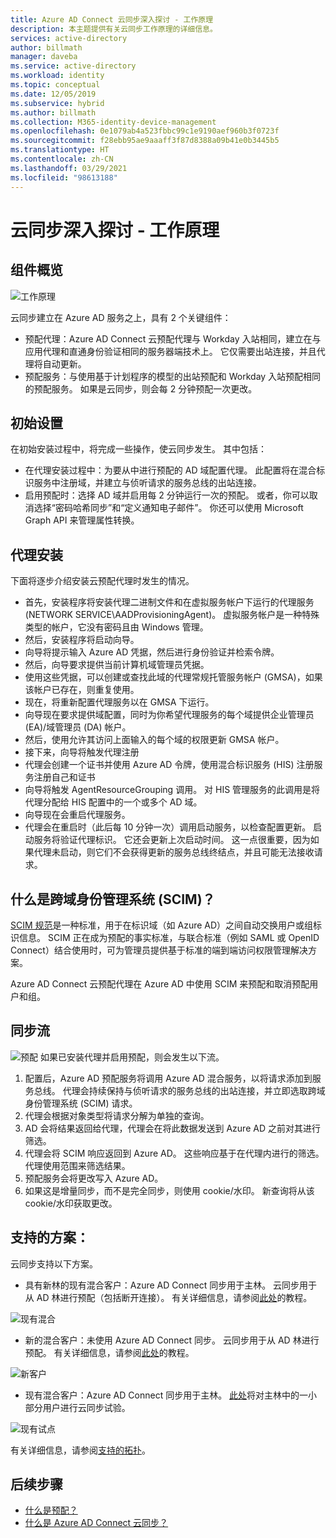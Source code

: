 ```yaml
---
title: Azure AD Connect 云同步深入探讨 - 工作原理
description: 本主题提供有关云同步工作原理的详细信息。
services: active-directory
author: billmath
manager: daveba
ms.service: active-directory
ms.workload: identity
ms.topic: conceptual
ms.date: 12/05/2019
ms.subservice: hybrid
ms.author: billmath
ms.collection: M365-identity-device-management
ms.openlocfilehash: 0e1079ab4a523fbbc99c1e9190aef960b3f0723f
ms.sourcegitcommit: f28ebb95ae9aaaff3f87d8388a09b41e0b3445b5
ms.translationtype: HT
ms.contentlocale: zh-CN
ms.lasthandoff: 03/29/2021
ms.locfileid: "98613188"
---
```

# <a name="cloud-sync-deep-dive---how-it-works"></a>云同步深入探讨 - 工作原理

## <a name="overview-of-components"></a>组件概览

![工作原理](media/concept-how-it-works/how-1.png)

云同步建立在 Azure AD 服务之上，具有 2 个关键组件：

- 预配代理：Azure AD Connect 云预配代理与 Workday 入站相同，建立在与应用代理和直通身份验证相同的服务器端技术上。 它仅需要出站连接，并且代理将自动更新。 
- 预配服务：与使用基于计划程序的模型的出站预配和 Workday 入站预配相同的预配服务。 如果是云同步，则会每 2 分钟预配一次更改。


## <a name="initial-setup"></a>初始设置
在初始安装过程中，将完成一些操作，使云同步发生。  其中包括： 

- 在代理安装过程中：为要从中进行预配的 AD 域配置代理。  此配置将在混合标识服务中注册域，并建立与侦听请求的服务总线的出站连接。
- 启用预配时：选择 AD 域并启用每 2 分钟运行一次的预配。 或者，你可以取消选择“密码哈希同步”和“定义通知电子邮件”。 你还可以使用 Microsoft Graph API 来管理属性转换。


## <a name="agent-installation"></a>代理安装
下面将逐步介绍安装云预配代理时发生的情况。

- 首先，安装程序将安装代理二进制文件和在虚拟服务帐户下运行的代理服务 (NETWORK SERVICE\AADProvisioningAgent)。  虚拟服务帐户是一种特殊类型的帐户，它没有密码且由 Windows 管理。
- 然后，安装程序将启动向导。
- 向导将提示输入 Azure AD 凭据，然后进行身份验证并检索令牌。
- 然后，向导要求提供当前计算机域管理员凭据。
- 使用这些凭据，可以创建或查找此域的代理常规托管服务帐户 (GMSA)，如果该帐户已存在，则重复使用。
- 现在，将重新配置代理服务以在 GMSA 下运行。
- 向导现在要求提供域配置，同时为你希望代理服务的每个域提供企业管理员 (EA)/域管理员 (DA) 帐户。
- 然后，使用允许其访问上面输入的每个域的权限更新 GMSA 帐户。
- 接下来，向导将触发代理注册
- 代理会创建一个证书并使用 Azure AD 令牌，使用混合标识服务 (HIS) 注册服务注册自己和证书
- 向导将触发 AgentResourceGrouping 调用。 对 HIS 管理服务的此调用是将代理分配给 HIS 配置中的一个或多个 AD 域。
- 向导现在会重启代理服务。
- 代理会在重启时（此后每 10 分钟一次）调用启动服务，以检查配置更新。  启动服务将验证代理标识。  它还会更新上次启动时间。  这一点很重要，因为如果代理未启动，则它们不会获得更新的服务总线终结点，并且可能无法接收请求。 


## <a name="what-is-system-for-cross-domain-identity-management-scim"></a>什么是跨域身份管理系统 (SCIM)？

[SCIM 规范](https://tools.ietf.org/html/draft-scim-core-schema-01)是一种标准，用于在标识域（如 Azure AD）之间自动交换用户或组标识信息。 SCIM 正在成为预配的事实标准，与联合标准（例如 SAML 或 OpenID Connect）结合使用时，可为管理员提供基于标准的端到端访问权限管理解决方案。

Azure AD Connect 云预配代理在 Azure AD 中使用 SCIM 来预配和取消预配用户和组。

## <a name="synchronization-flow"></a>同步流
![预配](media/concept-how-it-works/provisioning-4.png) 如果已安装代理并启用预配，则会发生以下流。

1.  配置后，Azure AD 预配服务将调用 Azure AD 混合服务，以将请求添加到服务总线。 代理会持续保持与侦听请求的服务总线的出站连接，并立即选取跨域身份管理系统 (SCIM) 请求。 
2.  代理会根据对象类型将请求分解为单独的查询。 
3.  AD 会将结果返回给代理，代理会在将此数据发送到 Azure AD 之前对其进行筛选。  
4.  代理会将 SCIM 响应返回到 Azure AD。  这些响应基于在代理内进行的筛选。  代理使用范围来筛选结果。 
5.  预配服务会将更改写入 Azure AD。
6. 如果这是增量同步，而不是完全同步，则使用 cookie/水印。 新查询将从该 cookie/水印获取更改。

## <a name="supported-scenarios"></a>支持的方案：
云同步支持以下方案。


- 具有新林的现有混合客户：Azure AD Connect 同步用于主林。 云同步用于从 AD 林进行预配（包括断开连接）。 有关详细信息，请参阅[此处](tutorial-existing-forest.md)的教程。

 ![现有混合](media/tutorial-existing-forest/existing-forest-new-forest-2.png)
- 新的混合客户：未使用 Azure AD Connect 同步。 云同步用于从 AD 林进行预配。  有关详细信息，请参阅[此处](tutorial-single-forest.md)的教程。
 
 ![新客户](media/tutorial-single-forest/diagram-2.png)

- 现有混合客户：Azure AD Connect 同步用于主林。 [此处](tutorial-existing-forest.md)将对主林中的一小部分用户进行云同步试验。

 ![现有试点](media/tutorial-migrate-aadc-aadccp/diagram-2.png)

有关详细信息，请参阅[支持的拓扑](plan-cloud-sync-topologies.md)。



## <a name="next-steps"></a>后续步骤 

- [什么是预配？](what-is-provisioning.md)
- [什么是 Azure AD Connect 云同步？](what-is-cloud-sync.md)
